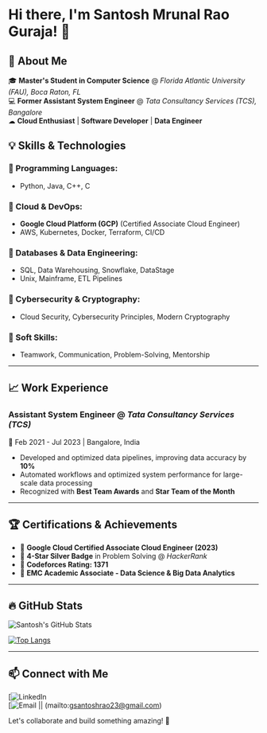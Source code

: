 # Hi there, I'm Santosh Mrunal Rao Guraja! 👋

## 🚀 About Me

🎓 **Master's Student in Computer Science** @ *Florida Atlantic University (FAU), Boca Raton, FL*  
💻 **Former Assistant System Engineer** @ *Tata Consultancy Services (TCS), Bangalore*  
☁ **Cloud Enthusiast** | **Software Developer** | **Data Engineer**

## 💡 Skills & Technologies

### 🔹 Programming Languages:
- Python, Java, C++, C

### 🔹 Cloud & DevOps:
- **Google Cloud Platform (GCP)** (Certified Associate Cloud Engineer)
- AWS, Kubernetes, Docker, Terraform, CI/CD

### 🔹 Databases & Data Engineering:
- SQL, Data Warehousing, Snowflake, DataStage
- Unix, Mainframe, ETL Pipelines

### 🔹 Cybersecurity & Cryptography:
- Cloud Security, Cybersecurity Principles, Modern Cryptography

### 🔹 Soft Skills:
- Teamwork, Communication, Problem-Solving, Mentorship

---

## 📈 Work Experience

### **Assistant System Engineer** @ *Tata Consultancy Services (TCS)*  
📅 Feb 2021 - Jul 2023 | Bangalore, India
- Developed and optimized data pipelines, improving data accuracy by **10%**
- Automated workflows and optimized system performance for large-scale data processing
- Recognized with **Best Team Awards** and **Star Team of the Month**

---

## 🏆 Certifications & Achievements

- 🏅 **Google Cloud Certified Associate Cloud Engineer (2023)**
- 🏅 **4-Star Silver Badge** in Problem Solving @ *HackerRank*
- 🏅 **Codeforces Rating: 1371**
- 🏅 **EMC Academic Associate - Data Science & Big Data Analytics**

---

## 🔥 GitHub Stats

![Santosh's GitHub Stats](https://github-readme-stats.vercel.app/api?username=sguraja2023&show_icons=true&theme=radical)

[![Top Langs](https://github-readme-stats.vercel.app/api/top-langs/?username=sguraja2023&layout=compact&theme=radical)](https://github.com/sguraja2023)

---

## 📫 Connect with Me

[![LinkedIn](https://www.linkedin.com/in/guraja-santosh-mrunal-rao/)  
[![Email](mailto:sguraja2023@fau.edu) || (mailto:gsantoshrao23@gmail.com)

Let's collaborate and build something amazing! 🚀
